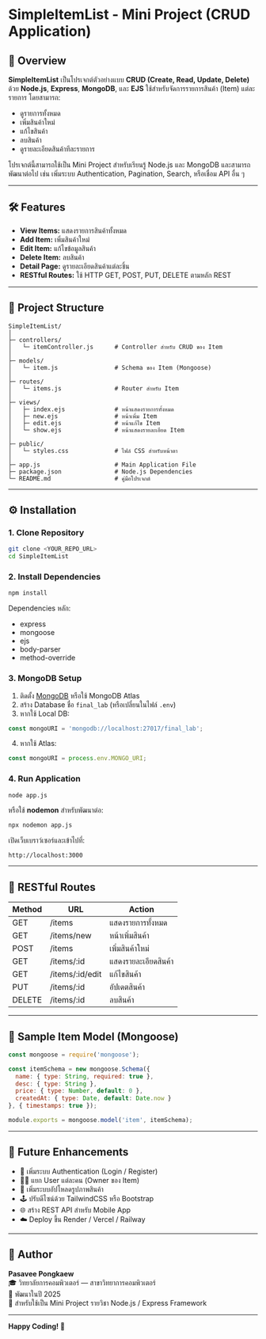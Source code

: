 # SimpleItemList - Mini Project (CRUD Application)

## 📌 Overview

**SimpleItemList** เป็นโปรเจกต์ตัวอย่างแบบ **CRUD (Create, Read, Update, Delete)** ด้วย **Node.js**, **Express**, **MongoDB**, และ **EJS** ใช้สำหรับจัดการรายการสินค้า (Item) แต่ละรายการ โดยสามารถ:

- ดูรายการทั้งหมด
- เพิ่มสินค้าใหม่
- แก้ไขสินค้า
- ลบสินค้า
- ดูรายละเอียดสินค้าทีละรายการ

โปรเจกต์นี้สามารถใช้เป็น Mini Project สำหรับเรียนรู้ Node.js และ MongoDB และสามารถพัฒนาต่อไป เช่น เพิ่มระบบ Authentication, Pagination, Search, หรือเชื่อม API อื่น ๆ

---

## 🛠 Features

- **View Items:** แสดงรายการสินค้าทั้งหมด
- **Add Item:** เพิ่มสินค้าใหม่
- **Edit Item:** แก้ไขข้อมูลสินค้า
- **Delete Item:** ลบสินค้า
- **Detail Page:** ดูรายละเอียดสินค้าแต่ละชิ้น
- **RESTful Routes:** ใช้ HTTP GET, POST, PUT, DELETE ตามหลัก REST

---

## 📂 Project Structure

```
SimpleItemList/
│
├─ controllers/
│   └─ itemController.js      # Controller สำหรับ CRUD ของ Item
│
├─ models/
│   └─ item.js                # Schema ของ Item (Mongoose)
│
├─ routes/
│   └─ items.js               # Router สำหรับ Item
│
├─ views/
│   ├─ index.ejs              # หน้าแสดงรายการทั้งหมด
│   ├─ new.ejs                # หน้าเพิ่ม Item
│   ├─ edit.ejs               # หน้าแก้ไข Item
│   └─ show.ejs               # หน้าแสดงรายละเอียด Item
│
├─ public/
│   └─ styles.css             # ไฟล์ CSS สำหรับหน้าตา
│
├─ app.js                     # Main Application File
├─ package.json               # Node.js Dependencies
└─ README.md                  # คู่มือโปรเจกต์
```

---

## ⚙️ Installation

### 1. Clone Repository

```bash
git clone <YOUR_REPO_URL>
cd SimpleItemList
```

### 2. Install Dependencies

```bash
npm install
```

Dependencies หลัก:

- express
- mongoose
- ejs
- body-parser
- method-override

### 3. MongoDB Setup

1. ติดตั้ง [MongoDB](https://www.mongodb.com/) หรือใช้ MongoDB Atlas
2. สร้าง Database ชื่อ `final_lab` (หรือเปลี่ยนในไฟล์ `.env`)
3. หากใช้ Local DB:
```javascript
const mongoURI = 'mongodb://localhost:27017/final_lab';
```
4. หากใช้ Atlas:
```javascript
const mongoURI = process.env.MONGO_URI;
```

### 4. Run Application

```bash
node app.js
```

หรือใช้ **nodemon** สำหรับพัฒนาต่อ:

```bash
npx nodemon app.js
```

เปิดเว็บเบราว์เซอร์และเข้าไปที่:

```
http://localhost:3000
```

---

## 🔗 RESTful Routes

| Method | URL            | Action               |
|--------|----------------|--------------------|
| GET    | /items         | แสดงรายการทั้งหมด   |
| GET    | /items/new     | หน้าเพิ่มสินค้า     |
| POST   | /items         | เพิ่มสินค้าใหม่     |
| GET    | /items/:id     | แสดงรายละเอียดสินค้า|
| GET    | /items/:id/edit| แก้ไขสินค้า        |
| PUT    | /items/:id     | อัปเดตสินค้า       |
| DELETE | /items/:id     | ลบสินค้า           |

---

## 🧩 Sample Item Model (Mongoose)

```javascript
const mongoose = require('mongoose');

const itemSchema = new mongoose.Schema({
  name: { type: String, required: true },
  desc: { type: String },
  price: { type: Number, default: 0 },
  createdAt: { type: Date, default: Date.now }
}, { timestamps: true });

module.exports = mongoose.model('item', itemSchema);
```

---

## 🧠 Future Enhancements

- 🔐 เพิ่มระบบ Authentication (Login / Register)
- 🧑‍💼 แยก User แต่ละคน (Owner ของ Item)
- 📸 เพิ่มระบบอัปโหลดรูปภาพสินค้า
- 🕹️ ปรับดีไซน์ด้วย TailwindCSS หรือ Bootstrap
- 🌐 สร้าง REST API สำหรับ Mobile App
- ☁️ Deploy ขึ้น Render / Vercel / Railway

---

## 🤝 Author

**Pasavee Pongkaew**  
🎓 วิทยาลัยการคอมพิวเตอร์ — สาขาวิทยาการคอมพิวเตอร์  
📅 พัฒนาในปี 2025  
📍 สำหรับใช้เป็น Mini Project รายวิชา Node.js / Express Framework

---

**Happy Coding! 🚀**

